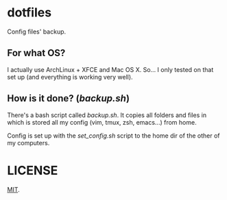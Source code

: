 # dotfiles
Config files' backup.

## For what OS?
I actually use ArchLinux + XFCE and Mac OS X. So... I only tested on that set up (and everything is working very well).

## How is it done? (*backup.sh*)
There's a bash script called *backup.sh*. It copies all folders and files in which is stored all my config (vim, tmux, zsh, emacs...) from home.

Config is set up with the *set_config.sh* script to the home dir of the other of my computers.

# LICENSE
[MIT](https://github.com/adolphenom/dotfiles/blob/master/LICENSE).
